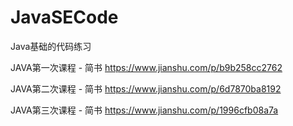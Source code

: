 # JavaSECode
Java基础的代码练习

JAVA第一次课程 - 简书 https://www.jianshu.com/p/b9b258cc2762

JAVA第二次课程 - 简书 https://www.jianshu.com/p/6d7870ba8192

JAVA第三次课程 - 简书 https://www.jianshu.com/p/1996cfb08a7a
